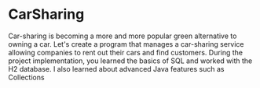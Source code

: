 # CarSharing
Car-sharing is becoming a more and more popular green alternative to owning a car.
Let's create a program that manages a car-sharing service allowing companies to rent out their cars and find customers.
During the project implementation, you learned the basics of SQL and worked with the H2 database.
I also learned about advanced Java features such as Collections
